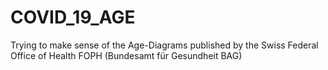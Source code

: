 # COVID_19_AGE
Trying to make sense of the Age-Diagrams published by the Swiss Federal Office of Health FOPH (Bundesamt für Gesundheit BAG)
